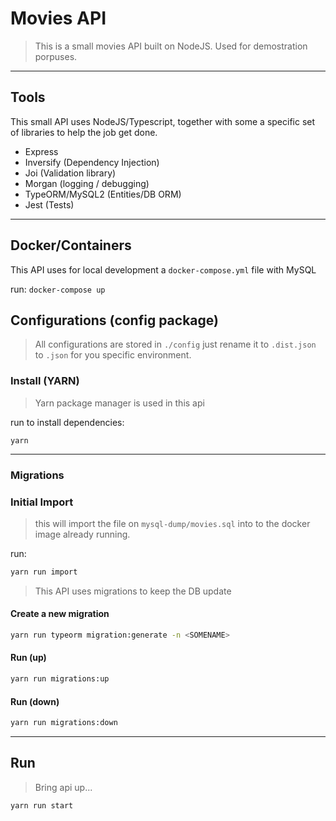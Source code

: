 # Movies API

> This is a small movies API built on NodeJS. Used for demostration porpuses.

---

## Tools
This small API uses NodeJS/Typescript, together with some a specific set of libraries to help the job get done.

* Express
* Inversify (Dependency Injection)
* Joi (Validation library)
* Morgan (logging / debugging)
* TypeORM/MySQL2 (Entities/DB ORM)
* Jest (Tests)

---

## Docker/Containers

This API uses for local development a `docker-compose.yml` file with MySQL

run: `docker-compose up`

## Configurations (config package)

> All configurations are stored in `./config` just rename it to `.dist.json` to `.json` for you specific environment.

### Install (YARN)

> Yarn package manager is used in this api

run to install dependencies:
```
yarn
```

---
### Migrations

### Initial Import

> this will import the file on `mysql-dump/movies.sql` into to the docker image already running.

run:
```bash
yarn run import
```

> This API uses migrations to keep the DB update

#### Create a new migration

```bash
yarn run typeorm migration:generate -n <SOMENAME>
```

#### Run (up)

```bash
yarn run migrations:up
```

#### Run (down)

```bash
yarn run migrations:down
```

---

## Run

> Bring api up...

`yarn run start`

